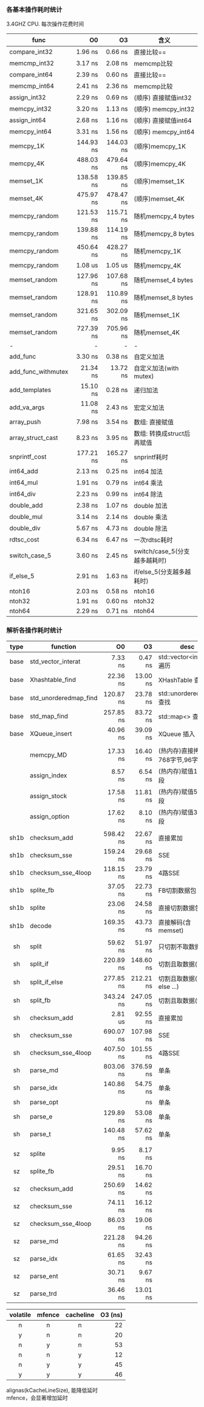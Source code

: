 ### 各基本操作耗时统计

3.4GHZ CPU. 每次操作花费时间

|func                  |    O0    |    O3    |     含义      |
|----------------------|---------:|---------:|--------------|
|compare_int32         |   1.96 ns|   0.66 ns| 直接比较==
|memcmp_int32          |   3.17 ns|   2.08 ns| memcmp比较
|compare_int64         |   2.39 ns|   0.60 ns| 直接比较==
|memcmp_int64          |   2.41 ns|   2.36 ns| memcmp比较
|assign_int32          |   2.29 ns|   0.69 ns| (顺序) 直接赋值int32 
|memcpy_int32          |   3.20 ns|   1.13 ns| (顺序) memcpy_int32 
|assign_int64          |   2.68 ns|   1.16 ns| (顺序) 直接赋值int64 
|memcpy_int64          |   3.31 ns|   1.56 ns| (顺序) memcpy_int64 
|memcpy_1K             | 144.93 ns| 144.03 ns| (顺序)memcpy_1K 
|memcpy_4K             | 488.03 ns| 479.64 ns| (顺序)memcpy_4K 
|memset_1K             | 138.58 ns| 139.85 ns| (顺序)memset_1K 
|memset_4K             | 475.97 ns| 478.47 ns| (顺序)memset_4K 
|memcpy_random         | 121.53 ns| 115.71 ns| 随机memcpy_4 bytes 
|memcpy_random         | 139.88 ns| 114.19 ns| 随机memcpy_8 bytes 
|memcpy_random         | 450.64 ns| 428.27 ns| 随机memcpy_1K 
|memcpy_random         |   1.08 us|   1.05 us| 随机memcpy_4K 
|memset_random         | 127.96 ns| 107.68 ns| 随机memset_4 bytes 
|memset_random         | 128.91 ns| 110.89 ns| 随机memset_8 bytes 
|memset_random         | 321.65 ns| 302.09 ns| 随机memset_1K 
|memset_random         | 727.39 ns| 705.96 ns| 随机memset_4K 
|                     -|         -|         -|       - |
|add_func              |   3.30 ns|   0.38 ns| 自定义加法 
|add_func_withmutex    |  21.34 ns|  13.72 ns| 自定义加法(with mutex) 
|add_templates         |  15.10 ns|   0.28 ns| 递归加法 
|add_va_args           |  11.08 ns|   2.43 ns| 宏定义加法 
|array_push            |   7.98 ns|   3.54 ns| 数组: 直接赋值 
|array_struct_cast     |   8.23 ns|   3.95 ns| 数组: 转换成struct后再赋值 
|snprintf_cost         | 177.21 ns| 165.27 ns| snprintf耗时 
|int64_add             |   2.13 ns|   0.25 ns| int64 加法 
|int64_mul             |   1.91 ns|   0.79 ns| int64 乘法 
|int64_div             |   2.23 ns|   0.99 ns| int64 除法 
|double_add            |   2.38 ns|   1.07 ns| double 加法 
|double_mul            |   3.14 ns|   2.14 ns| double 乘法 
|double_div            |   5.67 ns|   4.73 ns| double 除法 
|rdtsc_cost            |   6.34 ns|   6.47 ns| 一次rdtsc耗时
|switch_case_5         |   3.60 ns|   2.45 ns| switch/case_5(分支越多越耗时) 
|if_else_5             |   2.91 ns|   1.63 ns| if/else_5(分支越多越耗时)
|ntoh16                |   2.03 ns|   0.58 ns| ntoh16
|ntoh32                |   1.91 ns|   0.60 ns| ntoh32
|ntoh64                |   2.29 ns|   0.71 ns| ntoh64



### 解析各操作耗时统计

| type  |              function |      O0  |      O3  |     desc |
|:-----:|-----------------------|---------:|---------:|----------|
|base   | std_vector_interat    |   7.33 ns|   0.47 ns| std::vector<int64_t> 遍历
|base   | Xhashtable_find       |  22.36 ns|  13.00 ns| XHashTable 查找
|base   | std_unorderedmap_find | 120.87 ns|  23.78 ns| std::unorderedmap 查找
|base   |    std_map_find       | 257.85 ns|  83.72 ns| std::map<> 查找
|base   |    XQueue_insert      |  40.96 ns|  39.09 ns| XQueue 插入
|       |                       |          |          |
|       |    memcpy_MD          |  17.33 ns|  16.40 ns| (热内存)直接拷贝768字节,96字段
|       |    assign_index       |   8.57 ns|   6.54 ns| (热内存)赋值13个字段
|       |    assign_stock       |  17.58 ns|  11.81 ns| (热内存)赋值55个字段
|       |    assign_option      |  17.62 ns|   8.10 ns| (热内存)赋值39个字段
|       |                       |          |          |
|sh1b   |    checksum_add       | 598.42 ns|  22.67 ns| 直接累加
|sh1b   |    checksum_sse       | 159.24 ns|  29.68 ns| SSE
|sh1b   |    checksum_sse_4loop | 118.15 ns|  23.79 ns| 4路SSE
|sh1b   |    splite_fb          |  37.05 ns|  22.73 ns| FB切割数据包
|sh1b   |    splite             |  23.06 ns|  24.58 ns| 直接切割数据包
|sh1b   |    decode             | 169.35 ns|  43.73 ns| 直接解码(含memset)
|       |                       |          |          |
|sh     |    split              |  59.62 ns|  51.97 ns| 只切割不取数据
|sh     |    split_if           | 220.89 ns| 148.60 ns| 切割且取数据(if)
|sh     |    split_if_else      | 277.85 ns| 212.21 ns| 切割且取数据(if ... else ...)
|sh     |    split_fb           | 343.24 ns| 247.05 ns| 切割且取数据(fb)
|sh     |    checksum_add       |   2.81 us|  92.55 ns| 直接累加
|sh     |    checksum_sse       | 690.07 ns| 107.98 ns| SSE
|sh     |    checksum_sse_4loop | 407.50 ns| 101.55 ns| 4路SSE
|sh     |    parse_md           | 803.06 ns| 376.59 ns| 单条
|sh     |    parse_idx          | 140.86 ns|  54.75 ns| 单条
|sh     |    parse_opt          |          |        ns| 单条
|sh     |    parse_e            | 129.89 ns|  53.08 ns| 单条
|sh     |    parse_t            | 140.48 ns|  57.62 ns| 单条
|       |                       |          |          |
|sz     |    splite             |   9.95 ns|   8.17 ns|
|sz     |    splite_fb          |  29.51 ns|  16.70 ns|
|sz     |    checksum_add       | 250.69 ns|  14.62 ns|
|sz     |    checksum_sse       |  74.11 ns|  16.12 ns|
|sz     |    checksum_sse_4loop |  86.03 ns|  19.06 ns|
|sz     |    parse_md           | 221.28 ns|  94.26 ns|
|sz     |    parse_idx          |  61.65 ns|  32.43 ns|
|sz     |    parse_ent          |  30.71 ns|   9.67 ns|
|sz     |    parse_trd          |  36.46 ns|  13.01 ns|



| volatile | mfence | cacheline | O3 (ns) |
|:--------:|:------:|:---------:|--------:|
|        n |      n |         n |      22 |
|        y |      n |         n |      20 |
|        n |      y |         n |      53 |
|        n |      n |         y |      12 |
|        n |      y |         y |      45 |
|        y |      y |         y |      46 |

alignas(kCacheLineSize), 能降低延时<br/>
mfence，会显著增加延时<br/>
